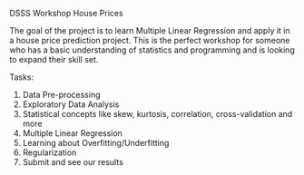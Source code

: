 DSSS Workshop House Prices

The goal of the project is to learn Multiple Linear Regression and apply it in a house price prediction project. This is the perfect workshop for someone who has a basic understanding of statistics and programming and is looking to expand their skill set. 

Tasks:
1. Data Pre-processing
2. Exploratory Data Analysis
3. Statistical concepts like skew, kurtosis, correlation, cross-validation and more
4. Multiple Linear Regression
5. Learning about Overfitting/Underfitting
6. Regularization
7. Submit and see our results
